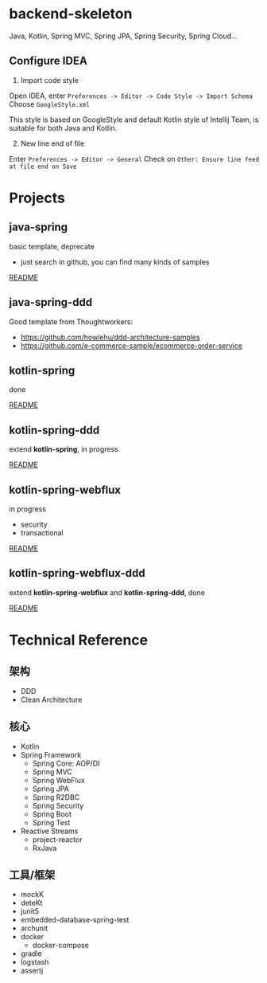 # backend-skeleton

Java, Kotlin, Spring MVC, Spring JPA, Spring Security, Spring Cloud...

## Configure IDEA

1. Import code style

Open IDEA, enter `Preferences -> Editor -> Code Style -> Import Schema`
Choose `GoogleStyle.xml`

This style is based on GoogleStyle and default Kotlin style of Intellij Team, is suitable for both Java and Kotlin.

2. New line end of file

Enter `Preferences -> Editor -> General`
Check on `Other: Ensure line feed at file end on Save`

# Projects

## java-spring

basic template, deprecate

- just search in github, you can find many kinds of samples

[README](./java-spring/README.md)

## java-spring-ddd

Good template from Thoughtworkers:

- https://github.com/howiehu/ddd-architecture-samples
- https://github.com/e-commerce-sample/ecommerce-order-service

## kotlin-spring

done

[README](https://github.com/Anddd7/kotlin-spring-template/README.md)

## kotlin-spring-ddd

extend **kotlin-spring**, in progress

[README](https://github.com/Anddd7/kotlin-spring-ddd-template/README.md)

## kotlin-spring-webflux

in progress

- security
- transactional

[README](https://github.com/Anddd7/kotlin-spring-webflux-template/README.md)

## kotlin-spring-webflux-ddd

extend **kotlin-spring-webflux** and **kotlin-spring-ddd**, done

[README](https://github.com/Anddd7/kotlin-spring-webflux-ddd-template/README.md)

# Technical Reference

## 架构

- DDD
- Clean Architecture

## 核心

- Kotlin
- Spring Framework
  - Spring Core: AOP/DI
  - Spring MVC
  - Spring WebFlux
  - Spring JPA
  - Spring R2DBC
  - Spring Security
  - Spring Boot
  - Spring Test
- Reactive Streams
  - project-reactor
  - RxJava

## 工具/框架

- mockK
- deteKt
- junit5
- embedded-database-spring-test
- archunit
- docker
  - docker-compose
- gradle
- logstash
- assertj
